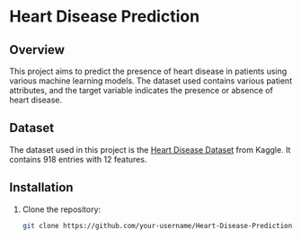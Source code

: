# Heart Disease Prediction

## Overview
This project aims to predict the presence of heart disease in patients using various machine learning models. The dataset used contains various patient attributes, and the target variable indicates the presence or absence of heart disease.

## Dataset
The dataset used in this project is the [Heart Disease Dataset](https://www.kaggle.com/alexsingth/heart-disease-dataset) from Kaggle. It contains 918 entries with 12 features.

## Installation
1. Clone the repository:
   ```bash
   git clone https://github.com/your-username/Heart-Disease-Prediction.git
